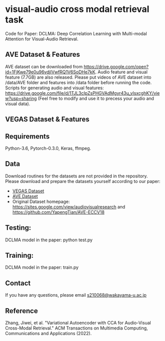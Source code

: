 # visual-audio cross modal retrieval task

Code for Paper: DCLMA: Deep Correlation Learning with Multi-modal Attention for Visual-Audio Retrieval.

## AVE Dataset & Features
AVE dataset can be downloaded from https://drive.google.com/open?id=1FjKwe79e0u96vdjIVwfRQ1V6SoDHe7kK.
Audio feature and visual feature (7.7GB) are also released. Please put videos of AVE dataset into /data/AVE folder and features into /data folder before running the code.
Scripts for generating audio and visual features: https://drive.google.com/file/d/1TJL3cIpZsPHGVAdMgyr43u_vlsxcghKY/view?usp=sharing (Feel free to modify and use it to precess your audio and visual data).

## VEGAS Dataset & Features
## Requirements
Python-3.6, Pytorch-0.3.0, Keras, ffmpeg.

## Data
Download routines for the datasets are not provided in the repository. Please download and prepare the datasets yourself according to our paper:
- [VEGAS Dataset](https://drive.google.com/file/d/1EjRDkgiXzAR8thouBVJrj7hQg2WBUZ88/view?usp=share_link)
- [AVE Dataset](https://drive.google.com/file/d/1EjsbGoFZ2mCHNeVYmf45Kb4tNwTLV86o/view?usp=share_link)
- Original Dataset homepage: https://sites.google.com/view/audiovisualresearch and https://github.com/YapengTian/AVE-ECCV18

## Testing:

DCLMA model in the paper: python test.py

## Training:

DCLMA model in the paper: train.py
## Contact
If you have any questions, please email s210068@wakayama-u.ac.jp
## Reference
Zhang, Jiwei, et al. "Variational Autoencoder with CCA for Audio-Visual Cross-Modal Retrieval." ACM Transactions on Multimedia Computing, Communications and Applications (2022).
